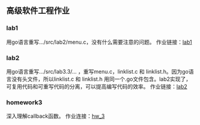 高级软件工程作业
---


### lab1

用go语言重写.../src/lab2/menu.c，没有什么需要注意的问题。
作业链接：[lab1](https://github.com/gdstzmy/se_menu/commit/dcfeefad8790a0c861dd00a3d62bd342941db79d)

### lab2

用go语言重写.../src/lab3.3/... ，重写menu.c，linklist.c 和 linklist.h。因为go语言没有头文件，所以linklist.c 和 linklist.h 用同一个.go文件包含。lab2实现了，可复用代码和可重写代码的分离，可以提高编写代码的效率。
作业链接：[lab2](https://github.com/gdstzmy/se_menu/commit/1a801e8b58c58cb8ac0f080266d4ae9bf5200757)

### homework3
深入理解callback函数。
作业连接：[hw_3](https://github.com/gdstzmy/se_menu/blob/main/hw_3/hw_3.md)
